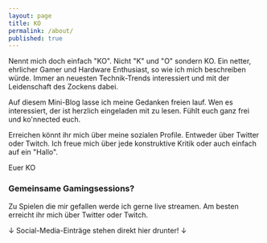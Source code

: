 ```yaml
---
layout: page
title: KO
permalink: /about/
published: true
---
```


Nennt mich doch einfach "KO". Nicht "K" und "O" sondern KO. Ein netter, ehrlicher Gamer und Hardware Enthusiast, so wie ich mich beschreiben würde. Immer an neuesten Technik-Trends interessiert und mit der Leidenschaft des Zockens dabei.

Auf diesem Mini-Blog lasse ich meine Gedanken freien lauf. Wen es interessiert, der ist herzlich eingeladen mit zu lesen. Fühlt euch ganz frei und ko'nnected euch.

Erreichen könnt ihr mich über meine sozialen Profile. Entweder über Twitter oder Twitch. Ich freue mich über jede konstruktive Kritik oder auch einfach auf ein "Hallo".

Euer KO

### Gemeinsame Gamingsessions?

Zu Spielen die mir gefallen werde ich gerne live streamen. Am besten erreicht ihr mich über Twitter oder Twitch.

↓ Social-Media-Einträge stehen direkt hier drunter! ↓
